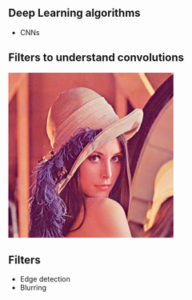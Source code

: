 ## Deep Learning algorithms

* CNNs 

## Filters to understand convolutions

!["Lenna"](Lenna.png)

## Filters

* Edge detection
* Blurring
